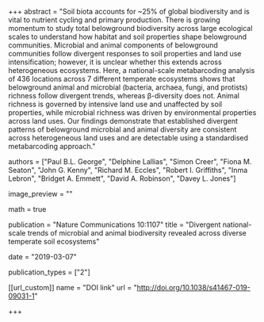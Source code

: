 +++
abstract = "Soil biota accounts for ~25% of global biodiversity and is vital to nutrient cycling and primary production. There is growing momentum to study total belowground biodiversity across large ecological scales to understand how habitat and soil properties shape belowground communities. Microbial and animal components of belowground communities follow divergent responses to soil properties and land use intensification; however, it is unclear whether this extends across heterogeneous ecosystems. Here, a national-scale metabarcoding analysis of 436 locations across 7 different temperate ecosystems shows that belowground animal and microbial (bacteria, archaea, fungi, and protists) richness follow divergent trends, whereas β-diversity does not. Animal richness is governed by intensive land use and unaffected by soil properties, while microbial richness was driven by environmental properties across land uses. Our findings demonstrate that established divergent patterns of belowground microbial and animal diversity are consistent across heterogeneous land uses and are detectable using a standardised metabarcoding approach."

authors = ["Paul B.L. George", "Delphine Lallias", "Simon Creer", "Fiona M. Seaton", "John G. Kenny", "Richard M. Eccles", "Robert I. Griffiths", "Inma Lebron", "Bridget A. Emmett", "David A. Robinson", "Davey L. Jones"]

image_preview = ""

math = true

publication = "Nature Communications 10:1107"
title = "Divergent national-scale trends of microbial and animal biodiversity revealed across diverse temperate soil ecosystems"

date = "2019-03-07"

publication_types = ["2"]

[[url_custom]]
name = "DOI link"
url = "http://doi.org/10.1038/s41467-019-09031-1"

+++


